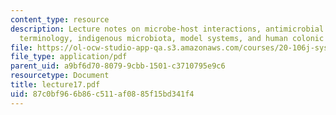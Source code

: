 ```yaml
---
content_type: resource
description: Lecture notes on microbe-host interactions, antimicrobial drug resistance,
  terminology, indigenous microbiota, model systems, and human colonic microbiota.
file: https://ol-ocw-studio-app-qa.s3.amazonaws.com/courses/20-106j-systems-microbiology-fall-2006/87c0bf966b86c511af0885f15bd341f4_lecture17.pdf
file_type: application/pdf
parent_uid: a9bf6d70-8079-9cbb-1501-c3710795e9c6
resourcetype: Document
title: lecture17.pdf
uid: 87c0bf96-6b86-c511-af08-85f15bd341f4
---
```

